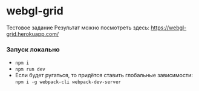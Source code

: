 # webgl-grid
Тестовое задание
Результат можно посмотреть здесь: https://webgl-grid.herokuapp.com/

### Запуск локально
 - `npm i`
 - `npm run dev`
 - Если будет ругаться, то придётся ставить глобальные зависимости: `npm i -g webpack-cli webpack-dev-server`
